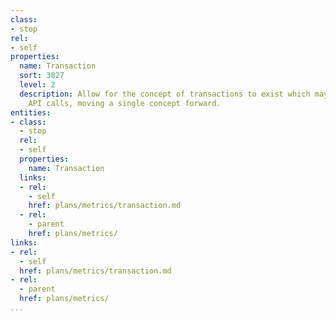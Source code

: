 ```yaml
---
class:
- stop
rel:
- self
properties:
  name: Transaction
  sort: 3827
  level: 2
  description: Allow for the concept of transactions to exist which may span multiple
    API calls, moving a single concept forward.
entities:
- class:
  - stop
  rel:
  - self
  properties:
    name: Transaction
  links:
  - rel:
    - self
    href: plans/metrics/transaction.md
  - rel:
    - parent
    href: plans/metrics/
links:
- rel:
  - self
  href: plans/metrics/transaction.md
- rel:
  - parent
  href: plans/metrics/
...
```

